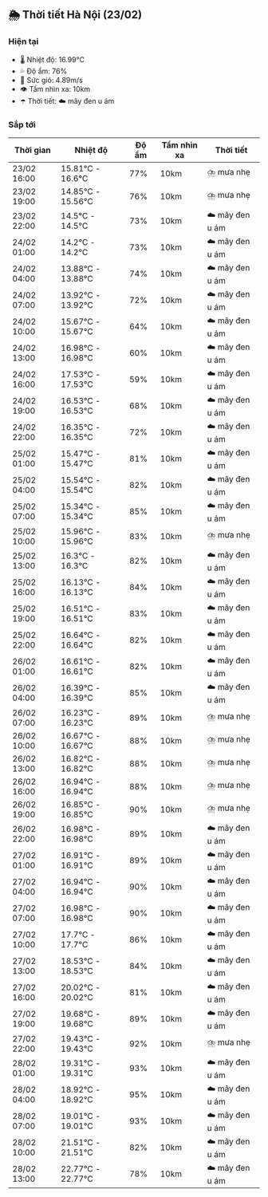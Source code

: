 ## 🌦️ Thời tiết Hà Nội (23/02)

### Hiện tại

- 🌡️ Nhiệt độ: 16.99℃
- 💦 Độ ẩm: 76%
- 💨 Sức gió: 4.89m/s
- 👁️ Tầm nhìn xa: 10km
- ☂️ Thời tiết: ☁️ mây đen u ám

### Sắp tới

| Thời gian | Nhiệt độ | Độ ẩm | Tầm nhìn xa | Thời tiết |
| --- | --- | --- | --- | --- |
| 23/02 16:00 | 15.81℃ - 16.6℃ | 77% | 10km | ⛈️ mưa nhẹ |
| 23/02 19:00 | 14.85℃ - 15.56℃ | 76% | 10km | ⛈️ mưa nhẹ |
| 23/02 22:00 | 14.5℃ - 14.5℃ | 73% | 10km | ☁️ mây đen u ám |
| 24/02 01:00 | 14.2℃ - 14.2℃ | 73% | 10km | ☁️ mây đen u ám |
| 24/02 04:00 | 13.88℃ - 13.88℃ | 74% | 10km | ☁️ mây đen u ám |
| 24/02 07:00 | 13.92℃ - 13.92℃ | 72% | 10km | ☁️ mây đen u ám |
| 24/02 10:00 | 15.67℃ - 15.67℃ | 64% | 10km | ☁️ mây đen u ám |
| 24/02 13:00 | 16.98℃ - 16.98℃ | 60% | 10km | ☁️ mây đen u ám |
| 24/02 16:00 | 17.53℃ - 17.53℃ | 59% | 10km | ☁️ mây đen u ám |
| 24/02 19:00 | 16.53℃ - 16.53℃ | 68% | 10km | ☁️ mây đen u ám |
| 24/02 22:00 | 16.35℃ - 16.35℃ | 72% | 10km | ☁️ mây đen u ám |
| 25/02 01:00 | 15.47℃ - 15.47℃ | 81% | 10km | ☁️ mây đen u ám |
| 25/02 04:00 | 15.54℃ - 15.54℃ | 82% | 10km | ☁️ mây đen u ám |
| 25/02 07:00 | 15.34℃ - 15.34℃ | 85% | 10km | ☁️ mây đen u ám |
| 25/02 10:00 | 15.96℃ - 15.96℃ | 83% | 10km | ⛈️ mưa nhẹ |
| 25/02 13:00 | 16.3℃ - 16.3℃ | 82% | 10km | ☁️ mây đen u ám |
| 25/02 16:00 | 16.13℃ - 16.13℃ | 84% | 10km | ☁️ mây đen u ám |
| 25/02 19:00 | 16.51℃ - 16.51℃ | 83% | 10km | ☁️ mây đen u ám |
| 25/02 22:00 | 16.64℃ - 16.64℃ | 82% | 10km | ☁️ mây đen u ám |
| 26/02 01:00 | 16.61℃ - 16.61℃ | 82% | 10km | ☁️ mây đen u ám |
| 26/02 04:00 | 16.39℃ - 16.39℃ | 85% | 10km | ☁️ mây đen u ám |
| 26/02 07:00 | 16.23℃ - 16.23℃ | 89% | 10km | ⛈️ mưa nhẹ |
| 26/02 10:00 | 16.67℃ - 16.67℃ | 88% | 10km | ⛈️ mưa nhẹ |
| 26/02 13:00 | 16.82℃ - 16.82℃ | 88% | 10km | ⛈️ mưa nhẹ |
| 26/02 16:00 | 16.94℃ - 16.94℃ | 88% | 10km | ⛈️ mưa nhẹ |
| 26/02 19:00 | 16.85℃ - 16.85℃ | 90% | 10km | ⛈️ mưa nhẹ |
| 26/02 22:00 | 16.98℃ - 16.98℃ | 89% | 10km | ☁️ mây đen u ám |
| 27/02 01:00 | 16.91℃ - 16.91℃ | 89% | 10km | ☁️ mây đen u ám |
| 27/02 04:00 | 16.94℃ - 16.94℃ | 90% | 10km | ☁️ mây đen u ám |
| 27/02 07:00 | 16.98℃ - 16.98℃ | 90% | 10km | ☁️ mây đen u ám |
| 27/02 10:00 | 17.7℃ - 17.7℃ | 86% | 10km | ☁️ mây đen u ám |
| 27/02 13:00 | 18.53℃ - 18.53℃ | 84% | 10km | ☁️ mây đen u ám |
| 27/02 16:00 | 20.02℃ - 20.02℃ | 81% | 10km | ☁️ mây đen u ám |
| 27/02 19:00 | 19.68℃ - 19.68℃ | 89% | 10km | ☁️ mây đen u ám |
| 27/02 22:00 | 19.43℃ - 19.43℃ | 92% | 10km | ⛈️ mưa nhẹ |
| 28/02 01:00 | 19.31℃ - 19.31℃ | 93% | 10km | ☁️ mây đen u ám |
| 28/02 04:00 | 18.92℃ - 18.92℃ | 95% | 10km | ☁️ mây đen u ám |
| 28/02 07:00 | 19.01℃ - 19.01℃ | 93% | 10km | ☁️ mây đen u ám |
| 28/02 10:00 | 21.51℃ - 21.51℃ | 82% | 10km | ☁️ mây đen u ám |
| 28/02 13:00 | 22.77℃ - 22.77℃ | 78% | 10km | ☁️ mây đen u ám |
